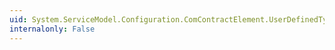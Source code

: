 ```yaml
---
uid: System.ServiceModel.Configuration.ComContractElement.UserDefinedTypes
internalonly: False
---
```

